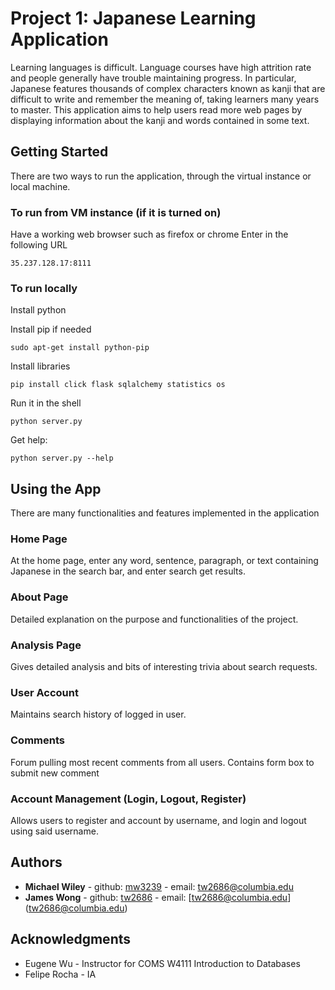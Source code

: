 # Project 1: Japanese Learning Application

Learning languages is difficult. Language courses have high attrition rate and people generally have trouble maintaining progress. In particular, Japanese features thousands of complex characters known as kanji that are difficult to write and remember the meaning of, taking learners many years to master. This application aims to help users read more web pages by displaying information about the kanji and words contained in some text.

## Getting Started

There are two ways to run the application, through the virtual instance or local machine.

### To run from VM instance (if it is turned on)

Have a working web browser such as firefox or chrome
Enter in the following URL
```
35.237.128.17:8111
```

### To run locally

Install python

Install pip if needed
```
sudo apt-get install python-pip
```

Install libraries	
```
pip install click flask sqlalchemy statistics os
```

Run it in the shell
```
python server.py
```

Get help:
```
python server.py --help
```

## Using the App

There are many functionalities and features implemented in the application

### Home Page

At the home page, enter any word, sentence, paragraph, or text containing Japanese in the search bar, and enter search get results.

### About Page

Detailed explanation on the purpose and functionalities of the project.

### Analysis Page

Gives detailed analysis and bits of interesting trivia about search requests.

### User Account

Maintains search history of logged in user.

### Comments

Forum pulling most recent comments from all users. Contains form box to submit new comment

### Account Management (Login, Logout, Register)

Allows users to register and account by username, and login and logout using said username.


## Authors

* **Michael Wiley** - github: [mw3239](https://github.com/mw3239) - email: [tw2686@columbia.edu](tw2686@columbia.edu)
* **James Wong** - github: [tw2686](https://github.com/tw2686) - email: [tw2686@columbia.edu] (tw2686@columbia.edu) 

## Acknowledgments

* Eugene Wu - Instructor for COMS W4111 Introduction to Databases
* Felipe Rocha - IA

